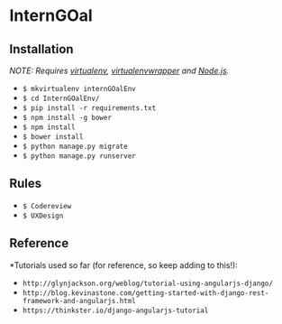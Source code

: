 # InternGOal

## Installation

*NOTE: Requires [virtualenv](http://virtualenv.readthedocs.org/en/latest/),
[virtualenvwrapper](http://virtualenvwrapper.readthedocs.org/en/latest/) and
[Node.js](http://nodejs.org/).*

* `$ mkvirtualenv internGOalEnv`
* `$ cd InternGOalEnv/`
* `$ pip install -r requirements.txt`
* `$ npm install -g bower`
* `$ npm install`
* `$ bower install`
* `$ python manage.py migrate`
* `$ python manage.py runserver`

## Rules

* `$ Codereview`
* `$ UXDesign`

## Reference

*Tutorials used so far (for reference, so keep adding to this!):
* `http://glynjackson.org/weblog/tutorial-using-angularjs-django/`
* `http://blog.kevinastone.com/getting-started-with-django-rest-framework-and-angularjs.html`
* `https://thinkster.io/django-angularjs-tutorial`


